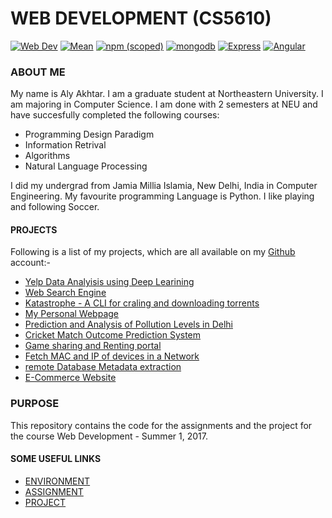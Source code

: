 # WEB DEVELOPMENT (CS5610)

[![Web Dev](https://img.shields.io/badge/Web%20Dev-CS5610-blue.svg)]()	[![Mean](https://img.shields.io/badge/Node-7.2.1-blue.svg)]()	[![npm (scoped)](https://img.shields.io/badge/npm-3.10.9-blue.svg)]()	[![mongodb](https://img.shields.io/badge/MongoDB-3.4.4-blue.svg)]()		[![Express](https://img.shields.io/badge/Express-4.15.2-blue.svg)]()	[![Angular](https://img.shields.io/badge/Angular-4.0.0-blue.svg)]()


### ABOUT ME

My name is Aly Akhtar. I am a graduate student at Northeastern University. I am majoring in Computer Science. I am done with 2 semesters at NEU and have succesfully completed the following courses:

* Programming Design Paradigm
* Information Retrival
* Algorithms
* Natural Language Processing

I did my undergrad from Jamia Millia Islamia, New Delhi, India in Computer Engineering. My favourite programming Language is Python. I like playing and following Soccer. 


#### PROJECTS

Following is a list of my projects, which are all available on my [Github](https://github.com/alyakhtar) account:- 

* [Yelp Data Analyisis using Deep Learining](https://github.com/alyakhtar/husky)
* [Web Search Engine](https://github.com/alyakhtar/white-mountains)
* [Katastrophe - A CLI for craling and downloading torrents](https://github.com/alyakhtar/Katastrophe)
* [My Personal Webpage](http://alyakhtar.com)
* [Prediction and Analysis of Pollution Levels in Delhi](https://github.com/alyakhtar/AQI-Delhi)
* [Cricket Match Outcome Prediction System](https://github.com/alyakhtar/WinTheMatch)
* [Game sharing and Renting portal](https://github.com/alyakhtar/Console-Wars)
* [Fetch MAC and IP of devices in a Network](https://github.com/alyakhtar/WifiStinson)
* [remote Database Metadata extraction](https://github.com/alyakhtar/MetGeomi)
* [E-Commerce Website](https://github.com/alyakhtar/iBUY)

### PURPOSE

This repository contains the code for the assignments and the project for the course Web Development - Summer 1, 2017.

#### SOME USEFUL LINKS

* [ENVIRONMENT](http://akhtar-aly-webdev.herokuapp.com/)
* [ASSIGNMENT]()
* [PROJECT]()
